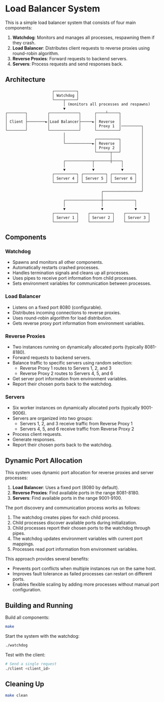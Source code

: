 # Load Balancer System

This is a simple load balancer system that consists of four main components:

1. **Watchdog**: Monitors and manages all processes, respawning them if they crash.
2. **Load Balancer**: Distributes client requests to reverse proxies using round-robin algorithm.
3. **Reverse Proxies**: Forward requests to backend servers.
4. **Servers**: Process requests and send responses back.

## Architecture

```
                     ┌──────────┐
                     │ Watchdog │
                     └────┬─────┘
                          │ (monitors all processes and respawns)
                          ▼
┌────────┐         ┌─────────────┐      ┌────┴─────┐
│        │         │             │      │          │
│ Client ├────────►│Load Balancer├─────►│ Reverse  │
│        │         │             │      │ Proxy 1  │─────────┐
└────────┘         └─────────────┘      └──────────┘         │
                          │                                  │
                          │             ┌──────────┐         │
                          └────────────►│ Reverse  │         │
                                        │ Proxy 2  │         │
                                        └──────┬───┘         │
                                               │             │
                          ┌────────────┬───────┼────┐        │
                          │            │            │        │
                          ▼            ▼            ▼        │
                     ┌──────────┐ ┌──────────┐ ┌──────────┐  │
                     │ Server 4 │ │ Server 5 │ │ Server 6 │  │
                     └──────────┘ └──────────┘ └──────────┘  │
                                                             │
                                           ┌─────────────────┘
                                           │
                          ┌────────────────┼──────────────┐
                          │                │              │
                          ▼                ▼              ▼
                     ┌──────────┐    ┌──────────┐    ┌──────────┐
                     │ Server 1 │    │ Server 2 │    │ Server 3 │
                     └──────────┘    └──────────┘    └──────────┘
```

## Components

### Watchdog

- Spawns and monitors all other components.
- Automatically restarts crashed processes.
- Handles termination signals and cleans up all processes.
- Uses pipes to receive port information from child processes.
- Sets environment variables for communication between processes.

### Load Balancer

- Listens on a fixed port 8080 (configurable).
- Distributes incoming connections to reverse proxies.
- Uses round-robin algorithm for load distribution.
- Gets reverse proxy port information from environment variables.

### Reverse Proxies

- Two instances running on dynamically allocated ports (typically 8081-8180).
- Forward requests to backend servers.
- Balance traffic to specific servers using random selection:
  - Reverse Proxy 1 routes to Servers 1, 2, and 3
  - Reverse Proxy 2 routes to Servers 4, 5, and 6
- Get server port information from environment variables.
- Report their chosen ports back to the watchdog.

### Servers

- Six worker instances on dynamically allocated ports (typically 9001-9006).
- Servers are organized into two groups:
  - Servers 1, 2, and 3 receive traffic from Reverse Proxy 1
  - Servers 4, 5, and 6 receive traffic from Reverse Proxy 2
- Process client requests.
- Generate responses.
- Report their chosen ports back to the watchdog.

## Dynamic Port Allocation

This system uses dynamic port allocation for reverse proxies and server processes:

1. **Load Balancer**: Uses a fixed port (8080 by default).
2. **Reverse Proxies**: Find available ports in the range 8081-8180.
3. **Servers**: Find available ports in the range 9001-9100.

The port discovery and communication process works as follows:

1. The watchdog creates pipes for each child process.
2. Child processes discover available ports during initialization.
3. Child processes report their chosen ports to the watchdog through pipes.
4. The watchdog updates environment variables with current port mappings.
5. Processes read port information from environment variables.

This approach provides several benefits:

- Prevents port conflicts when multiple instances run on the same host.
- Improves fault tolerance as failed processes can restart on different ports.
- Enables flexible scaling by adding more processes without manual port configuration.

## Building and Running

Build all components:

```bash
make
```

Start the system with the watchdog:

```bash
./watchdog
```

Test with the client:

```bash
# Send a single request
./client <client_id>
```

## Cleaning Up

```bash
make clean
```
